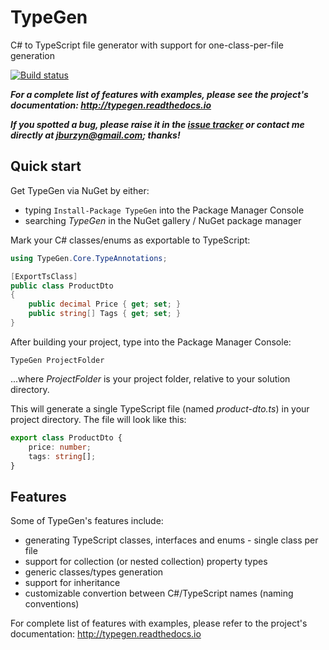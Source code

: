 # TypeGen

C# to TypeScript file generator with support for one-class-per-file generation

[![Build status](https://ci.appveyor.com/api/projects/status/pwi1gh8o1byigo2x?svg=true)](https://ci.appveyor.com/project/JacekBurzynski/typegen)

***For a complete list of features with examples, please see the project's documentation: http://typegen.readthedocs.io***

***If you spotted a bug, please raise it in the [issue tracker](https://github.com/jburzynski/TypeGen/issues) or contact me directly at jburzyn@gmail.com; thanks!***

## Quick start

Get TypeGen via NuGet by either:
* typing `Install-Package TypeGen` into the Package Manager Console
* searching *TypeGen* in the NuGet gallery / NuGet package manager

Mark your C# classes/enums as exportable to TypeScript:

```c#
using TypeGen.Core.TypeAnnotations;

[ExportTsClass]
public class ProductDto
{
    public decimal Price { get; set; }
    public string[] Tags { get; set; }
}
```

After building your project, type into the Package Manager Console:

```
TypeGen ProjectFolder
```

...where *ProjectFolder* is your project folder, relative to your solution directory.

This will generate a single TypeScript file (named *product-dto.ts*) in your project directory. The file will look like this:

```typescript
export class ProductDto {
    price: number;
    tags: string[];
}
```

## Features

Some of TypeGen's features include:

* generating TypeScript classes, interfaces and enums - single class per file
* support for collection (or nested collection) property types
* generic classes/types generation
* support for inheritance
* customizable convertion between C#/TypeScript names (naming conventions)

For complete list of features with examples, please refer to the project's documentation: http://typegen.readthedocs.io